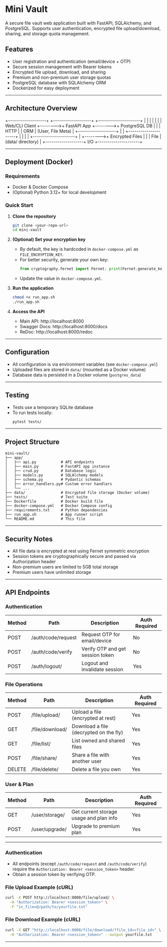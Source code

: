 # Mini Vault

A secure file vault web application built with FastAPI, SQLAlchemy, and PostgreSQL. Supports user authentication, encrypted file upload/download, sharing, and storage quota management.


## Features
- User registration and authentication (email/device + OTP)
- Secure session management with Bearer tokens
- Encrypted file upload, download, and sharing
- Premium and non-premium user storage quotas
- PostgreSQL database with SQLAlchemy ORM
- Dockerized for easy deployment

---

## Architecture Overview

+-------------------+         +-------------------+         +---------------------+
|                   |         |                   |         |                     |
|   Web/CLI Client  +-------->+    FastAPI App    +-------->+   PostgreSQL DB     |
|                   |  HTTP   |                   |  ORM    |   (User, File Meta) |
+-------------------+         |                   |         +---------------------+
                              |                   |
                              |                   |         +---------------------+
                              |                   +-------->+ Encrypted Files     |
                              |                   |  File   |   (data/ directory) |
                              +-------------------+  I/O    +---------------------+

---

## Deployment (Docker)

### **Requirements**
- Docker & Docker Compose
- (Optional) Python 3.12+ for local development

### **Quick Start**

1. **Clone the repository**
    ```bash
    git clone <your-repo-url>
    cd mini-vault
    ```

2. **(Optional) Set your encryption key**
    - By default, the key is hardcoded in `docker-compose.yml` as `FILE_ENCRYPTION_KEY`.
    - For better security, generate your own key:
      ```python
      from cryptography.fernet import Fernet; print(Fernet.generate_key().decode())
      ```
    - Update the value in `docker-compose.yml`.

3. **Run the application**
    ```bash
    chmod +x run_app.sh
    ./run_app.sh
    ```

4. **Access the API**
    - Main API: http://localhost:8000
    - Swagger Docs: http://localhost:8000/docs
    - ReDoc: http://localhost:8000/redoc

---

## Configuration
- All configuration is via environment variables (see `docker-compose.yml`)
- Uploaded files are stored in `data/` (mounted as a Docker volume)
- Database data is persisted in a Docker volume (`postgres_data`)

---

## Testing
- Tests use a temporary SQLite database
- To run tests locally:
    ```bash
    pytest tests/
    ```

---

## Project Structure
```
mini-vault/
├── app/
│   ├── api.py           # API endpoints
│   ├── main.py          # FastAPI app instance
│   ├── crud.py          # Database logic
│   ├── models.py        # SQLAlchemy models
│   ├── schema.py        # Pydantic schemas
│   ├── error_handlers.py# Custom error handlers
│   └── ...
├── data/                # Encrypted file storage (Docker volume)
├── tests/               # Test suite
├── Dockerfile           # Docker build file
├── docker-compose.yml   # Docker Compose config
├── requirements.txt     # Python dependencies
├── run_app.sh           # App runner script
└── README.md            # This file
```

---

## Security Notes
- All file data is encrypted at rest using Fernet symmetric encryption
- Session tokens are cryptographically secure and passed via Authorization header
- Non-premium users are limited to 5GB total storage
- Premium users have unlimited storage

---

## API Endpoints

### Authentication

| Method | Path                   | Description                                 | Auth Required |
|--------|------------------------|---------------------------------------------|--------------|
| POST   | /auth/code/request     | Request OTP for email/device                | No           |
| POST   | /auth/code/verify      | Verify OTP and get session token            | No           |
| POST   | /auth/logout/          | Logout and invalidate session               | Yes          |

### File Operations

| Method | Path                   | Description                                 | Auth Required |
|--------|------------------------|---------------------------------------------|--------------|
| POST   | /file/upload/          | Upload a file (encrypted at rest)           | Yes          |
| GET    | /file/download/        | Download a file (decrypted on the fly)      | Yes          |
| GET    | /file/list/            | List owned and shared files                 | Yes          |
| POST   | /file/share/           | Share a file with another user              | Yes          |
| DELETE | /file/delete/          | Delete a file you own                       | Yes          |

### User & Plan

| Method | Path                   | Description                                 | Auth Required |
|--------|------------------------|---------------------------------------------|--------------|
| GET    | /user/storage/         | Get current storage usage and plan info     | Yes          |
| POST   | /user/upgrade/         | Upgrade to premium plan                     | Yes          |

---

### **Authentication**
- All endpoints (except `/auth/code/request` and `/auth/code/verify`) require the `Authorization: Bearer <session_token>` header.
- Obtain a session token by verifying OTP.

### **File Upload Example (cURL)**
```bash
curl -X POST http://localhost:8000/file/upload/ \
  -H "Authorization: Bearer <session_token>" \
  -F "in_file=@/path/to/yourfile.txt"
```

### **File Download Example (cURL)**
```bash
curl -X GET "http://localhost:8000/file/download/?file_id=<file_id>" \
  -H "Authorization: Bearer <session_token>" --output yourfile.txt
```

---
